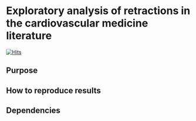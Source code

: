 # Exploratory analysis of retractions in the cardiovascular medicine literature

[![Hits](https://hits.seeyoufarm.com/api/count/incr/badge.svg?url=https%3A%2F%2Fgithub.com%2Frrrlw%2Fretract-cardiac&count_bg=%2379C83D&title_bg=%23555555&icon=&icon_color=%23E7E7E7&title=hits&edge_flat=false)](https://github.com/rrrlw/retract-cardiac)

## Purpose

## How to reproduce results

## Dependencies